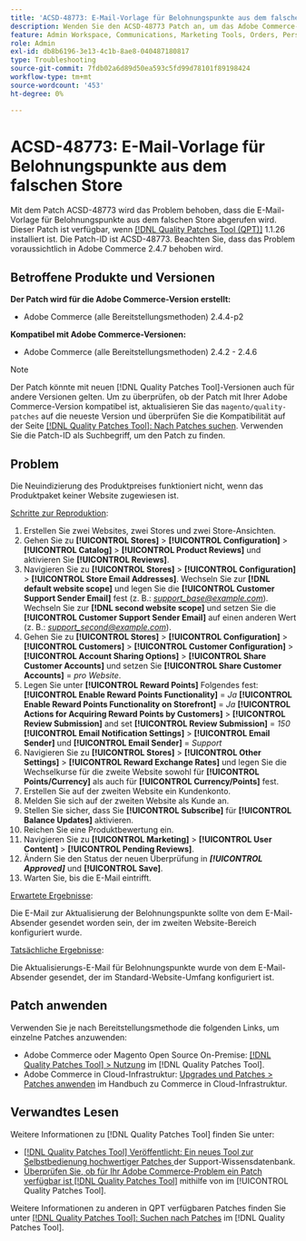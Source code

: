 ```yaml
---
title: 'ACSD-48773: E-Mail-Vorlage für Belohnungspunkte aus dem falschen Store'
description: Wenden Sie den ACSD-48773 Patch an, um das Adobe Commerce-Problem zu beheben, bei dem die E-Mail-Vorlage für Belohnungspunkte aus dem falschen Store abgerufen wird.
feature: Admin Workspace, Communications, Marketing Tools, Orders, Personalization, Rewards
role: Admin
exl-id: db8b6196-3e13-4c1b-8ae8-040487180817
type: Troubleshooting
source-git-commit: 7fdb02a6d89d50ea593c5fd99d78101f89198424
workflow-type: tm+mt
source-wordcount: '453'
ht-degree: 0%

---
```


# ACSD-48773: E-Mail-Vorlage für Belohnungspunkte aus dem falschen Store

Mit dem Patch ACSD-48773 wird das Problem behoben, dass die E-Mail-Vorlage für Belohnungspunkte aus dem falschen Store abgerufen wird. Dieser Patch ist verfügbar, wenn [[!DNL Quality Patches Tool (QPT)]](https://experienceleague.adobe.com/de/docs/commerce-operations/tools/quality-patches-tool/quality-patches-tool-to-self-serve-quality-patches) 1.1.26 installiert ist. Die Patch-ID ist ACSD-48773. Beachten Sie, dass das Problem voraussichtlich in Adobe Commerce 2.4.7 behoben wird.

## Betroffene Produkte und Versionen

**Der Patch wird für die Adobe Commerce-Version erstellt:**

* Adobe Commerce (alle Bereitstellungsmethoden) 2.4.4-p2

**Kompatibel mit Adobe Commerce-Versionen:**

* Adobe Commerce (alle Bereitstellungsmethoden) 2.4.2 - 2.4.6

>[!NOTE]
>
>Der Patch könnte mit neuen [!DNL Quality Patches Tool]-Versionen auch für andere Versionen gelten. Um zu überprüfen, ob der Patch mit Ihrer Adobe Commerce-Version kompatibel ist, aktualisieren Sie das `magento/quality-patches` auf die neueste Version und überprüfen Sie die Kompatibilität auf der Seite [[!DNL Quality Patches Tool]: Nach Patches suchen](https://experienceleague.adobe.com/tools/commerce-quality-patches/index.html?lang=de). Verwenden Sie die Patch-ID als Suchbegriff, um den Patch zu finden.

## Problem

Die Neuindizierung des Produktpreises funktioniert nicht, wenn das Produktpaket keiner Website zugewiesen ist.

<u>Schritte zur Reproduktion</u>:

1. Erstellen Sie zwei Websites, zwei Stores und zwei Store-Ansichten.
1. Gehen Sie zu **[!UICONTROL Stores]** > **[!UICONTROL Configuration]** > **[!UICONTROL Catalog]** > **[!UICONTROL Product Reviews]** und aktivieren Sie **[!UICONTROL Reviews]**.
1. Navigieren Sie zu **[!UICONTROL Stores]** > **[!UICONTROL Configuration]** > **[!UICONTROL Store Email Addresses]**.
Wechseln Sie zur **[!DNL default website scope]** und legen Sie die **[!UICONTROL Customer Support Sender Email]** fest (z. B.: *support_base@example.com*).
Wechseln Sie zur **[!DNL second website scope]** und setzen Sie die **[!UICONTROL Customer Support Sender Email]** auf einen anderen Wert (z. B.: *support_second@example.com*).
1. Gehen Sie zu **[!UICONTROL Stores]** > **[!UICONTROL Configuration]** > **[!UICONTROL Customers]** > **[!UICONTROL Customer Configuration]** > **[!UICONTROL Account Sharing Options]** > **[!UICONTROL Share Customer Accounts]** und setzen Sie **[!UICONTROL Share Customer Accounts]** = *pro Website*.
1. Legen Sie unter **[!UICONTROL Reward Points]** Folgendes fest:
   **[!UICONTROL Enable Reward Points Functionality]** = *Ja*
   **[!UICONTROL Enable Reward Points Functionality on Storefront]** = *Ja*
   **[!UICONTROL Actions for Acquiring Reward Points by Customers]** > **[!UICONTROL Review Submission]** and set **[!UICONTROL Review Submission]** = *150*
   **[!UICONTROL Email Notification Settings]** > **[!UICONTROL Email Sender]** und **[!UICONTROL Email Sender]** = *Support*
1. Navigieren Sie zu **[!UICONTROL Stores]** > **[!UICONTROL Other Settings]** > **[!UICONTROL Reward Exchange Rates]** und legen Sie die Wechselkurse für die zweite Website sowohl für **[!UICONTROL Points/Currency]** als auch für **[!UICONTROL Currency/Points]** fest.
1. Erstellen Sie auf der zweiten Website ein Kundenkonto.
1. Melden Sie sich auf der zweiten Website als Kunde an.
1. Stellen Sie sicher, dass Sie **[!UICONTROL Subscribe]** für **[!UICONTROL Balance Updates]** aktivieren.
1. Reichen Sie eine Produktbewertung ein.
1. Navigieren Sie zu **[!UICONTROL Marketing]** > **[!UICONTROL User Content]** > **[!UICONTROL Pending Reviews]**.
1. Ändern Sie den Status der neuen Überprüfung in ***[!UICONTROL Approved]*** und **[!UICONTROL Save]**.
1. Warten Sie, bis die E-Mail eintrifft.

<u>Erwartete Ergebnisse</u>:

Die E-Mail zur Aktualisierung der Belohnungspunkte sollte von dem E-Mail-Absender gesendet worden sein, der im zweiten Website-Bereich konfiguriert wurde.

<u>Tatsächliche Ergebnisse</u>:

Die Aktualisierungs-E-Mail für Belohnungspunkte wurde von dem E-Mail-Absender gesendet, der im Standard-Website-Umfang konfiguriert ist.

## Patch anwenden

Verwenden Sie je nach Bereitstellungsmethode die folgenden Links, um einzelne Patches anzuwenden:

* Adobe Commerce oder Magento Open Source On-Premise: [[!DNL Quality Patches Tool] > Nutzung](/help/tools/quality-patches-tool/usage.md) im [!DNL Quality Patches Tool].
* Adobe Commerce in Cloud-Infrastruktur: [Upgrades und Patches > Patches anwenden](https://experienceleague.adobe.com/docs/commerce-cloud-service/user-guide/develop/upgrade/apply-patches.html?lang=de) im Handbuch zu Commerce in Cloud-Infrastruktur.

## Verwandtes Lesen

Weitere Informationen zu [!DNL Quality Patches Tool] finden Sie unter:

* [[!DNL Quality Patches Tool] Veröffentlicht: Ein neues Tool zur Selbstbedienung hochwertiger Patches ](https://experienceleague.adobe.com/de/docs/commerce-operations/tools/quality-patches-tool/quality-patches-tool-to-self-serve-quality-patches) der Support-Wissensdatenbank.
* [Überprüfen Sie, ob für Ihr Adobe Commerce-Problem ein Patch verfügbar ist [!DNL Quality Patches Tool]](/help/tools/quality-patches-tool/patches-available-in-qpt/check-patch-for-magento-issue-with-magento-quality-patches.md) mithilfe von im [!UICONTROL Quality Patches Tool].


Weitere Informationen zu anderen in QPT verfügbaren Patches finden Sie unter [[!DNL Quality Patches Tool]: Suchen nach Patches](https://experienceleague.adobe.com/tools/commerce-quality-patches/index.html?lang=de) im [!DNL Quality Patches Tool].
